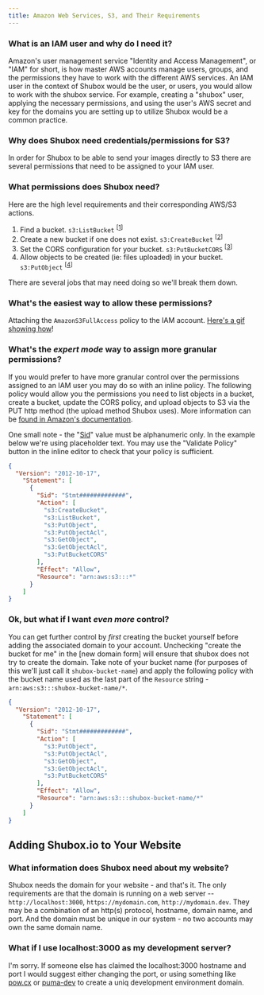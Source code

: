 ```yaml
---
title: Amazon Web Services, S3, and Their Requirements
---
```


### <span id="a1"></span> What is an IAM user and why do I need it?

Amazon's user management service "Identity and Access Management", or "IAM" for short, is how master AWS
accounts manage users, groups, and the permissions they have to work with the different AWS
services. An IAM user in the context of Shubox would be the user, or users, you would allow to work
with the shubox service. For example, creating a "shubox" user, applying the necessary
permissions, and using the user's AWS secret and key for the domains you are setting up to utilize
Shubox would be a common practice.

### <span id="a2"></span> Why does Shubox need credentials/permissions for S3?

In order for Shubox to be able to send your images directly to S3 there are several permissions that
need to be assigned to your IAM user.

### <span id="a3"></span> What permissions does Shubox need?

Here are the high level requirements and their corresponding AWS/S3 actions.

1. Find a bucket. `s3:ListBucket` <sup>[[1]]</sup>
2. Create a new bucket if one does not exist. `s3:CreateBucket` <sup>[[2]]</sup>
3. Set the CORS configuration for your bucket. `s3:PutBucketCORS` <sup>[[3]]</sup>
4. Allow objects to be created (ie: files uploaded) in your bucket. `s3:PutObject` <sup>[[4]]</sup>

There are several jobs that may need doing so we'll break them down.

[1]: http://docs.aws.amazon.com/AmazonS3/latest/API/RESTBucketGET.html
[2]: http://docs.aws.amazon.com/AmazonS3/latest/API/RESTBucketPUT.html
[3]: http://docs.aws.amazon.com/AmazonS3/latest/API/RESTBucketPUTcors.html
[4]: http://docs.aws.amazon.com/AmazonS3/latest/API/RESTObjectPUT.html

### <span id="a4"></span> What's the easiest way to allow these permissions?

Attaching the `AmazonS3FullAccess` policy to the IAM account. [Here's a gif showing how]!

[Here's a gif showing how]: https://www-shubox-io.s3.amazonaws.com/production-sample-upload/e6881651/shubox-easy-policy.gif

### <span id="a5"></span> What's the *expert mode* way to assign more granular permissions?

If you would prefer to have more granular control over the permissions assigned to an IAM user you
may do so with an inline policy. The following policy would allow you the permissions you need to
list objects in a bucket, create a bucket, update the CORS policy, and upload objects to S3 via the
PUT http method (the upload method Shubox uses). More information can be [found in Amazon's
documentation].

One small note - the "[Sid]" value must be alphanumeric only. In the example below we're using
placeholder text. You may use the "Validate Policy" button in the inline editor to check that your
policy is sufficient.

```json
{
  "Version": "2012-10-17",
    "Statement": [
      {
        "Sid": "Stmt#############",
        "Action": [
          "s3:CreateBucket",
          "s3:ListBucket",
          "s3:PutObject",
          "s3:PutObjectAcl",
          "s3:GetObject",
          "s3:GetObjectAcl",
          "s3:PutBucketCORS"
        ],
        "Effect": "Allow",
        "Resource": "arn:aws:s3:::*"
      }
    ]
}
```

[Sid]: http://docs.aws.amazon.com/IAM/latest/UserGuide/reference_policies_grammar.html
[found in Amazon's documentation]: http://docs.aws.amazon.com/AmazonS3/latest/dev/using-with-s3-actions.html

### <span id="a6"></span> Ok, but what if I want *even more* control?

You can get further control by *first* creating the bucket yourself before adding the associated
domain to your account. Unchecking "create the bucket for me" in the [new domain form] will ensure
that shubox does not try to create the domain. Take note of your bucket name (for purposes of this
we'll just call it `shubox-bucket-name`) and apply the following policy with the bucket name used as
the last part of the `Resource` string - `arn:aws:s3:::shubox-bucket-name/*`.

```json
{
  "Version": "2012-10-17",
    "Statement": [
      {
        "Sid": "Stmt#############",
        "Action": [
          "s3:PutObject",
          "s3:PutObjectAcl",
          "s3:GetObject",
          "s3:GetObjectAcl",
          "s3:PutBucketCORS"
        ],
        "Effect": "Allow",
        "Resource": "arn:aws:s3:::shubox-bucket-name/*"
      }
    ]
}
```

## Adding Shubox.io to Your Website

### <span id="b1"></span> What information does Shubox need about my website?

Shubox needs the domain for your website - and that's it. The only requirements are that the domain is
running on a web server -- `http://localhost:3000`, `https://mydomain.com`, `http://mydomain.dev`.
They may be a combination of an http(s) protocol, hostname, domain name, and port. And the domain
must be unique in our system - no two accounts may own the same domain name.

### <span id="b2"></span> What if I use localhost:3000 as my development server?

I'm sorry. If someone else has claimed the localhost:3000 hostname and port I would suggest either
changing the port, or using something like [pow.cx] or [puma-dev] to create a uniq development
environment domain.

[pow.cx]: http://pow.cx
[puma-dev]: https://github.com/puma/puma-dev
